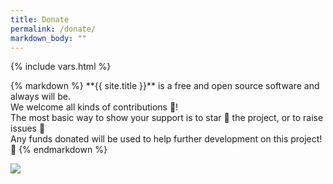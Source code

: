 ```yaml
---
title: Donate
permalink: /donate/
markdown_body: ""
---
```

{% include vars.html %}

<div class="markdown-body">{% markdown %}
**{{ site.title }}** is a free and open source software and always will be.<br />
We welcome all kinds of contributions 🙌!<br />
The most basic way to show your support is to star 🌟 the project, or to raise issues 💬<br />
Any funds donated will be used to help further development on this project! 💝
{% endmarkdown %}<span></span></div>

<p>
  <a class="donate" target="_blank" href="https://www.paypal.com/cgi-bin/webscr?cmd=_s-xclick&hosted_button_id={{ site.paypal-button-id }}">
    <img src="{{ site.baseurl }}/img/paypal.png" />
  </a>
</p>